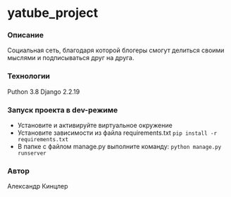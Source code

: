 # yatube_project
### Описание
Социальная сеть, благодаря которой блогеры смогут делиться своими мыслями и подписываться друг на друга.
### Технологии
Puthon 3.8
Django 2.2.19
### Запуск проекта в dev-режиме
- Установите и активируйте виртуальное окружение
- Установите зависимости из файла requirements.txt
``` pip install -r requirements.txt ```
- В папке с файлом manage.py выполните команду:
``` python manage.py runserver ```
### Автор
Александр Кинцлер